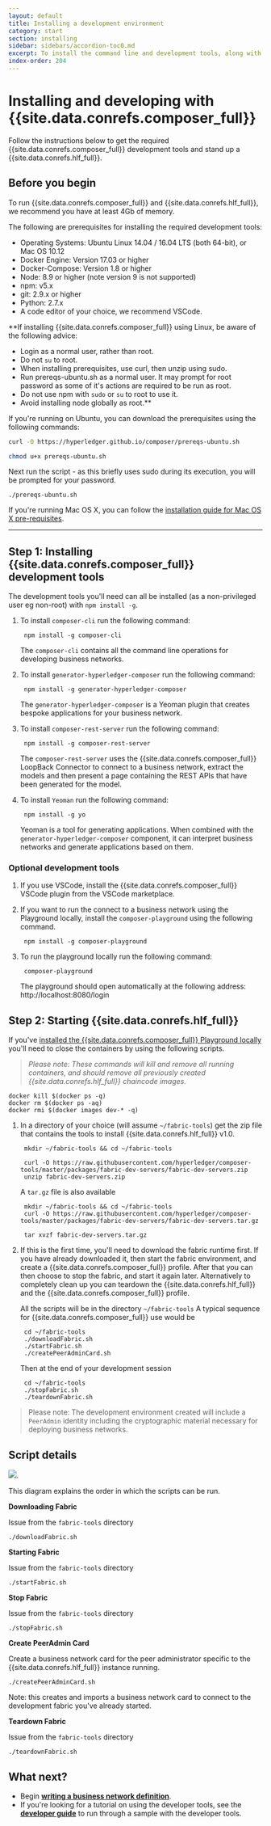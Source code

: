 ```yaml
---
layout: default
title: Installing a development environment
category: start
section: installing
sidebar: sidebars/accordion-toc0.md
excerpt: To install the command line and development tools, along with a local instance of Hyperledger Fabric click [**Install Development Tools**](../installing/development-tools.html) here or in the table of contents on the left.
index-order: 204
---
```


# Installing and developing with {{site.data.conrefs.composer_full}}

Follow the instructions below to get the required {{site.data.conrefs.composer_full}} development tools and stand up a {{site.data.conrefs.hlf_full}}.


## Before you begin

To run {{site.data.conrefs.composer_full}} and {{site.data.conrefs.hlf_full}}, we recommend you have at least 4Gb of memory.

The following are prerequisites for installing the required development tools:

- Operating Systems: Ubuntu Linux 14.04 / 16.04 LTS (both 64-bit), or Mac OS 10.12
- Docker Engine: Version 17.03 or higher
- Docker-Compose: Version 1.8 or higher
- Node: 8.9 or higher (note version 9 is not supported)
- npm: v5.x
- git: 2.9.x or higher
- Python: 2.7.x
- A code editor of your choice, we recommend VSCode.

**If installing {{site.data.conrefs.composer_full}} using Linux, be aware of the following advice:

- Login as a normal user, rather than root.
- Do not `su` to root.
- When installing prerequisites, use curl, then unzip using sudo.
- Run prereqs-ubuntu.sh as a normal user. It may prompt for root password as some of it's actions are required to be run as root.
- Do not use npm with `sudo` or `su` to root to use it.
- Avoid installing node globally as root.**

If you're running on Ubuntu, you can download the prerequisites using the following commands:

```bash
curl -O https://hyperledger.github.io/composer/prereqs-ubuntu.sh

chmod u+x prereqs-ubuntu.sh
```

Next run the script - as this briefly uses sudo during its execution, you will be prompted for your password.

```
./prereqs-ubuntu.sh
```

If you're running Mac OS X, you can follow the [installation guide for Mac OS X pre-requisites](../installing/prereqs-mac.html).

---

## Step 1: Installing {{site.data.conrefs.composer_full}} development tools

The development tools you'll need can all be installed (as a non-privileged user eg non-root) with `npm install -g`.

1. To install `composer-cli` run the following command:

        npm install -g composer-cli
    The `composer-cli` contains all the command line operations for developing business networks.

2. To install `generator-hyperledger-composer` run the following command:

        npm install -g generator-hyperledger-composer
    The `generator-hyperledger-composer` is a Yeoman plugin that creates bespoke applications for your business network.

3. To install `composer-rest-server` run the following command:

        npm install -g composer-rest-server
    The `composer-rest-server` uses the {{site.data.conrefs.composer_full}} LoopBack Connector to connect to a business network, extract the models and then present a page containing the REST APIs that have been generated for the model.

4. To install `Yeoman` run the following command:

        npm install -g yo
    Yeoman is a tool for generating applications. When combined with the `generator-hyperledger-composer` component, it can interpret business networks and generate applications based on them.

### Optional development tools

1. If you use VSCode, install the {{site.data.conrefs.composer_full}} VSCode plugin from the VSCode marketplace.

2. If you want to run the connect to a business network using the Playground locally, install the `composer-playground` using the following command.

        npm install -g composer-playground

3. To run the playground locally run the following command:

        composer-playground

    The playground should open automatically at the following address: http://localhost:8080/login


## Step 2: Starting {{site.data.conrefs.hlf_full}}

If you've [installed the {{site.data.conrefs.composer_full}} Playground locally](../installing/using-playground-locally.html) you'll need to close the containers by using the following scripts.

>_Please note: These commands will kill and remove all running containers, and should remove all previously created {{site.data.conrefs.hlf_full}} chaincode images._

```
docker kill $(docker ps -q)
docker rm $(docker ps -aq)
docker rmi $(docker images dev-* -q)
```


1. In a directory of your choice (will assume `~/fabric-tools`) get the zip file that contains the tools to install {{site.data.conrefs.hlf_full}} v1.0.

        mkdir ~/fabric-tools && cd ~/fabric-tools

        curl -O https://raw.githubusercontent.com/hyperledger/composer-tools/master/packages/fabric-dev-servers/fabric-dev-servers.zip
        unzip fabric-dev-servers.zip

    A `tar.gz` file is also available

        mkdir ~/fabric-tools && cd ~/fabric-tools
        curl -O https://raw.githubusercontent.com/hyperledger/composer-tools/master/packages/fabric-dev-servers/fabric-dev-servers.tar.gz

        tar xvzf fabric-dev-servers.tar.gz


2. If this is the first time, you'll need to download the fabric runtime first. If you have already downloaded it, then start the fabric environment, and create a {{site.data.conrefs.composer_full}} profile. After that you can then choose to stop the fabric, and start it again later. Alternatively to completely clean up you can teardown the {{site.data.conrefs.hlf_full}} and the {{site.data.conrefs.composer_full}} profile.

    All the scripts will be in the directory `~/fabric-tools`  A typical sequence for {{site.data.conrefs.composer_full}} use would be

        cd ~/fabric-tools
        ./downloadFabric.sh
        ./startFabric.sh
        ./createPeerAdminCard.sh

    Then at the end of your development session

        cd ~/fabric-tools
        ./stopFabric.sh
        ./teardownFabric.sh


> Please note: The development environment created will include a `PeerAdmin` identity including the cryptographic material necessary for deploying business networks.


## Script details

![](../assets/img/developer-tools-commands.png).

This diagram explains the order in which the scripts can be run.

**Downloading Fabric**

Issue from the `fabric-tools` directory
```
./downloadFabric.sh
```

**Starting Fabric**

Issue  from the `fabric-tools` directory
```
./startFabric.sh
```

**Stop Fabric**

Issue from the `fabric-tools` directory
```
./stopFabric.sh
```

**Create PeerAdmin Card**

Create a business network card for the peer administrator specific to the {{site.data.conrefs.hlf_full}} instance running.
```
./createPeerAdminCard.sh
```

Note: this creates and imports a business network card to connect to the development fabric you've already started.

**Teardown Fabric**

Issue from the `fabric-tools` directory
```
./teardownFabric.sh
```


## What next?

* Begin [**writing a business network definition**](../business-network/business-network-index.html).
* If you're looking for a tutorial on using the developer tools, see the [**developer guide**](../tutorials/developer-tutorial.html) to run through a sample with the developer tools.
